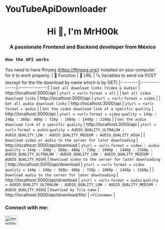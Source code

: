 # YouTubeApiDownloader
<h1 align="center">Hi 👋, I'm MrH00k</h1>
<h3 align="center">A passionate Frontend and Backend developer from México</h3>

### `How the API works`
  You need to have ffmpeg (https://ffmpeg.org/) installed on your computer for it to work properly.
| 💊 Function  | 🔗 URL | 🔍 Variables to send via POST (except for the file download by name which is by GET)
|:--------:|:--------------:|:--------------:|
| `Get all download links (Video & Audio)` | http://localhost:3000/api | `yturl = <url>` `format = all` |
| `Get all video download links` | http://localhost:3000/api | `yturl = <url>` `format = video` |
| `Get all audio download links` | http://localhost:3000/api | `yturl = <url>` `format = audio` |
| `Get the video download link of a specific quality` | http://localhost:3000/api | `yturl = <url>` `format = video` `quality = 144p : 240p : 360p: 480p : 720p : 1080p : 1440p : 2160p` |
| `Get the audio download link of a specific quality` | http://localhost:3000/api | `yturl = <url>` `format = audio` `quality = AUDIO_QUALITY_ULTRALOW : AUDIO_QUALITY_LOW : AUDIO_QUALITY_MEDIUM : AUDIO_QUALITY_HIGH` |
| `Download video or audio to the server for later downloading` | http://localhost:3000/api/download | `yturl = <url>` `format = video : audio` `quality = 144p : 240p : 360p: 480p : 720p : 1080p : 1440p : 2160p : AUDIO_QUALITY_ULTRALOW : AUDIO_QUALITY_LOW : AUDIO_QUALITY_MEDIUM : AUDIO_QUALITY_HIGH`|
| `Download video to the server for later downloading` | http://localhost:3000/api/download | `yturl = <url>` `format = video` `quality = 144p : 240p : 360p: 480p : 720p : 1080p : 1440p : 2160p` |
| `Download audio to the server for later downloading` | http://localhost:3000/api/download | `yturl = <url>` `format = audio` `quality = AUDIO_QUALITY_ULTRALOW : AUDIO_QUALITY_LOW : AUDIO_QUALITY_MEDIUM : AUDIO_QUALITY_HIGH`|
| `Download by file name` | http://localhost:3000/api/download/file/ | `<filename>` |

<h3 align="left">Connect with me:</h3>
<p align="left">
<a href="https://www.facebook.com/mrh00k404"><img align="center" src="https://raw.githubusercontent.com/rahuldkjain/github-profile-readme-generator/master/src/images/icons/Social/facebook.svg" alt="mrh00k404" height="30" width="40" /></a>
</p>
